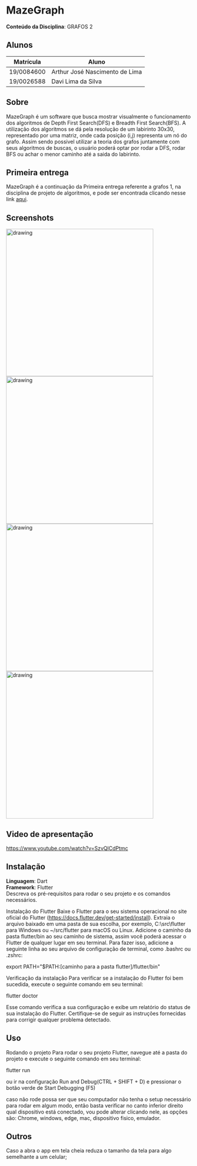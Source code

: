 # MazeGraph

**Conteúdo da Disciplina**: GRAFOS 2<br>

## Alunos

|Matrícula | Aluno |
| -- | -- |
| 19/0084600  |  Arthur José Nascimento de Lima |
| 19/0026588  |  Davi Lima da Silva |

## Sobre 

MazeGraph é um software que busca mostrar visualmente o funcionamento dos algoritmos de Depth First Search(DFS) e Breadth First Search(BFS). A utilização dos algoritmos  se dá pela resolução de um labirinto 30x30, representado por uma matriz, onde cada posição (i,j) representa um nó do grafo. Assim sendo possivel utilizar a teoria dos grafos juntamente com seus algoritmos de buscas, o usuário poderá optar por rodar a DFS, rodar BFS ou achar o menor caminho até a saida do labirinto.

## Primeira entrega

MazeGraph é a continuação da Primeira entrega referente a grafos 1, na disciplina de projeto de algoritmos, e pode ser encontrada clicando nesse link [aqui](https://github.com/projeto-de-algoritmos/Grafos1_MazeGraph).

## Screenshots

<img src="https://user-images.githubusercontent.com/60429513/235533881-8e17f087-87bb-4b86-a457-ea68a83d2d2f.png" alt="drawing" width="400"/>
<img src="https://user-images.githubusercontent.com/60429513/235533880-91b3c0bc-a25a-4ff5-b3f3-82f0481294c4.png" alt="drawing" width="400"/>
<img src="https://user-images.githubusercontent.com/60429513/235533888-8dc59ff8-1228-4f5b-a40c-171f6de217ec.png" alt="drawing" width="400"/>
<img src="https://user-images.githubusercontent.com/60429513/235533886-f0dcf0d1-4113-4f8b-99db-cf5554a551ad.png" alt="drawing" width="400"/> 

## Video de apresentação

https://www.youtube.com/watch?v=SzvQlCdPtmc


## Instalação 

**Linguagem**: Dart<br>
**Framework**: Flutter <br>
Descreva os pré-requisitos para rodar o seu projeto e os comandos necessários.

Instalação do Flutter
Baixe o Flutter para o seu sistema operacional no site oficial do Flutter (https://docs.flutter.dev/get-started/install).
Extraia o arquivo baixado em uma pasta de sua escolha, por exemplo, C:\src\flutter para Windows ou ~/src/flutter para macOS ou Linux.
Adicione o caminho da pasta flutter/bin ao seu caminho de sistema, assim você poderá acessar o Flutter de qualquer lugar em seu terminal. Para fazer isso, adicione a seguinte linha ao seu arquivo de configuração de terminal, como .bashrc ou .zshrc:

export PATH="$PATH:[caminho para a pasta flutter]/flutter/bin"

Verificação da instalação
Para verificar se a instalação do Flutter foi bem sucedida, execute o seguinte comando em seu terminal:

flutter doctor

Esse comando verifica a sua configuração e exibe um relatório do status de sua instalação do Flutter. Certifique-se de seguir as instruções fornecidas para corrigir qualquer problema detectado.

## Uso 

Rodando o projeto
Para rodar o seu projeto Flutter, navegue até a pasta do projeto e execute o seguinte comando em seu terminal:

flutter run

ou ir na configuração Run and Debug(CTRL + SHIFT + D) e pressionar o botão verde de Start Debugging (F5)

caso não rode possa ser que seu computador não tenha o setup necessário para rodar em algum modo, então basta verificar no canto inferior direito qual dispositivo está conectado, vou pode alterar clicando nele, as opções são: Chrome, windows, edge, mac, dispositivo fisico, emulador.


## Outros 

Caso a abra o app em tela cheia reduza o tamanho da tela para algo semelhante a um celular;

